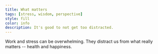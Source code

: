```yaml
---
title: What matters
tags: [stress, wisdom, perspective]
style: fill
color: info
description: It's good to not get too distracted.
---
```


Work and stress can be overwhelming. They distract us from what really matters -- health and happiness.
